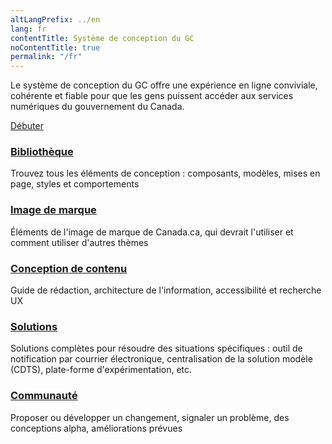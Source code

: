 ```yaml
---
altLangPrefix: ../en
lang: fr
contentTitle: Système de conception du GC
noContentTitle: true
permalink: "/fr"
---
```

<p class="mrgn-tp-lg">Le système de conception du GC offre une expérience en ligne conviviale, cohérente et fiable pour que les gens puissent accéder aux services numériques du gouvernement du Canada.</p>

<a class="btn btn-primary btn-lg" href="/fr/debuter/">Débuter</a>

<section class="gc-srvinfo mrgn-bttm-lg">
 <div class="row">
  <div class="wb-eqht">
    <section class="col-sm-4">
      <h3><a href="/fr/bibliotheque/">Bibliothèque</a></h3>
      <p>
        Trouvez tous les éléments de conception : composants, modèles, mises en page, styles et comportements
      </p>
    </section>
    <section class="col-sm-4">
      <h3><a href="/fr/marque/">Image de marque </a></h3>
      <p>
      Éléments de l'image de marque de Canada.ca, qui devrait l'utiliser et comment utiliser d'autres thèmes
      </p>
    </section>
    <section class="col-sm-4">
      <h3><a href="/fr/conception-contenu/">Conception de contenu</a></h3>
      <p>
        Guide de rédaction, architecture de l'information, accessibilité et recherche UX
      </p>
    </section>
    <section class="col-sm-4">
      <h3><a href="/fr/solutions/">Solutions</a></h3>
      <p>
      Solutions complètes pour résoudre des situations spécifiques : outil de notification par courrier électronique, centralisation de la solution modèle (CDTS), plate-forme d'expérimentation, etc.
      </p>
    </section>
    <section class="col-sm-4">
      <h3><a href="/fr/communaute/">Communauté</a></h3>
      <p>
        Proposer ou développer un changement, signaler un problème, des conceptions alpha, améliorations prévues
      </p>
    </section>
  </div>
</div>
</section>
